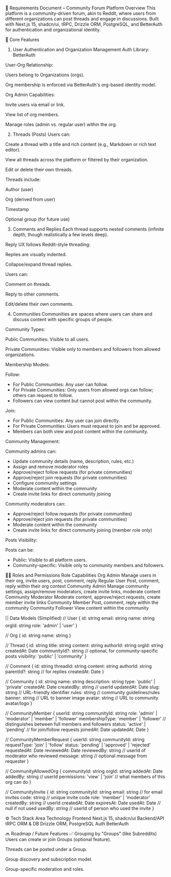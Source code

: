 📝 Requirements Document – Community Forum Platform
Overview
This platform is a community-driven forum, akin to Reddit, where users from different organizations can post threads and engage in discussions. Built with Next.js 15, shadcn/ui, tRPC, Drizzle ORM, PostgreSQL, and BetterAuth for authentication and organizational identity.

🚀 Core Features

1. User Authentication and Organization Management
   Auth Library: BetterAuth

User-Org Relationship:

Users belong to Organizations (orgs).

Org membership is enforced via BetterAuth's org-based identity model.

Org Admin Capabilities:

Invite users via email or link.

View list of org members.

Manage roles (admin vs. regular user) within the org.

2. Threads (Posts)
   Users can:

Create a thread with a title and rich content (e.g., Markdown or rich text editor).

View all threads across the platform or filtered by their organization.

Edit or delete their own threads.

Threads include:

Author (user)

Org (derived from user)

Timestamp

Optional group (for future use)

3. Comments and Replies
   Each thread supports nested comments (infinite depth, though realistically a few levels deep).

Reply UX follows Reddit-style threading:

Replies are visually indented.

Collapse/expand thread replies.

Users can:

Comment on threads.

Reply to other comments.

Edit/delete their own comments.

4. Communities
   Communities are spaces where users can share and discuss content with specific groups of people.

Community Types:

Public Communities: Visible to all users.

Private Communities: Visible only to members and followers from allowed organizations.

Membership Models:

Follow:

- For Public Communities: Any user can follow.
- For Private Communities: Only users from allowed orgs can follow; others can request to follow.
- Followers can view content but cannot post within the community.

Join:

- For Public Communities: Any user can join directly.
- For Private Communities: Users must request to join and be approved.
- Members can both view and post content within the community.

Community Management:

Community admins can:

- Update community details (name, description, rules, etc.)
- Assign and remove moderator roles
- Approve/reject follow requests (for private communities)
- Approve/reject join requests (for private communities)
- Configure community settings
- Moderate content within the community
- Create invite links for direct community joining

Community moderators can:

- Approve/reject follow requests (for private communities)
- Approve/reject join requests (for private communities)
- Moderate content within the community
- Create invite links for direct community joining (member role only)

Posts Visibility:

Posts can be:

- Public: Visible to all platform users.
- Community-specific: Visible only to community members and followers.

🧑‍💼 Roles and Permissions
Role
Capabilities
Org Admin
Manage users in their org, invite users, post, comment, reply
Regular User
Post, comment, reply within their org context
Community Admin
Manage community settings, assign/remove moderators, create invite links, moderate content
Community Moderator
Moderate content, approve/reject requests, create member invite links
Community Member
Post, comment, reply within the community
Community Follower
View content within the community

🗄️ Data Models (Simplified)
// User
{
id: string
email: string
name: string
orgId: string
role: 'admin' | 'user'
}

// Org
{
id: string
name: string
}

// Thread
{
id: string
title: string
content: string
authorId: string
orgId: string
createdAt: Date
communityId?: string // optional, for community-specific posts
visibility: 'public' | 'community'
}

// Comment
{
id: string
threadId: string
content: string
authorId: string
parentId?: string // for replies
createdAt: Date
}

// Community
{
id: string
name: string
description: string
type: 'public' | 'private'
createdAt: Date
createdBy: string // userId
updatedAt: Date
slug: string // URL-friendly identifier
rules: string // community guidelines/rules
banner: string // URL to banner image
avatar: string // URL to community avatar/logo
}

// CommunityMember
{
userId: string
communityId: string
role: 'admin' | 'moderator' | 'member' | 'follower'
membershipType: 'member' | 'follower' // distinguishes between full members and followers
status: 'active' | 'pending' // for join/follow requests
joinedAt: Date
updatedAt: Date
}

// CommunityMemberRequest
{
userId: string
communityId: string
requestType: 'join' | 'follow'
status: 'pending' | 'approved' | 'rejected'
requestedAt: Date
reviewedAt: Date
reviewedBy: string // userId of moderator who reviewed
message: string // optional message from requester
}

// CommunityAllowedOrg
{
communityId: string
orgId: string
addedAt: Date
addedBy: string // userId
permissions: 'view' | 'join' // what members of this org can do
}

// CommunityInvite
{
id: string
communityId: string
email: string // for email invites
code: string // unique invite code
role: 'member' | 'moderator'
createdBy: string // userId
createdAt: Date
expiresAt: Date
usedAt: Date // null if not used
usedBy: string // userId of person who used the invite
}

⚙️ Tech Stack
Area
Technology
Frontend
Next.js 15, shadcn/ui
Backend/API
tRPC
ORM & DB
Drizzle ORM, PostgreSQL
Auth
BetterAuth

🔜 Roadmap / Future Features
✅ Grouping by "Groups" (like Subreddits)
Users can create or join Groups (optional feature).

Threads can be posted under a Group.

Group discovery and subscription model.

Group-specific moderation and roles.
